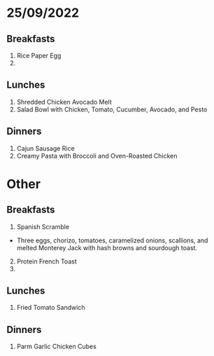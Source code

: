 # 25/09/2022

## Breakfasts
1. Rice Paper Egg
2.

## Lunches
1. Shredded Chicken Avocado Melt
2. Salad Bowl with Chicken, Tomato, Cucumber, Avocado, and
   Pesto

## Dinners
1. Cajun Sausage Rice
2. Creamy Pasta with Broccoli and Oven-Roasted Chicken


# Other

## Breakfasts
1.  Spanish Scramble
 - Three eggs, chorizo, tomatoes, caramelized onions,
   scallions, and melted Monterey Jack with hash browns and
   sourdough toast.
2. Protein French Toast
3.


## Lunches
1. Fried Tomato Sandwich

## Dinners
1. Parm Garlic Chicken Cubes

